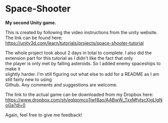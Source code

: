 # Space-Shooter

<b>My second Unity game.</b>  

This is created by following the video instructions from the unity website.
The link can be found here: https://unity3d.com/learn/tutorials/projects/space-shooter-tutorial

The whole project took about 2 days in total to complete. 
I also did the extension part for this tutorial as I didn't like the fact that only  
the player is only met by falling asteroids. So I added enemy spaceships to make it  
slightly harder.
I'm still figuring out what else to add for a README as I am still fairly new to using  
Github. Any comments and suggestions are welcome. 

The link to the actual game can be downloaded from my Dropbox here:  
https://www.dropbox.com/sh/eqlqomco1iwf8ao/AABwW_TxxMfyIscXjgLlgNoGa?dl=0  

Again, feel free to give me feedback!

